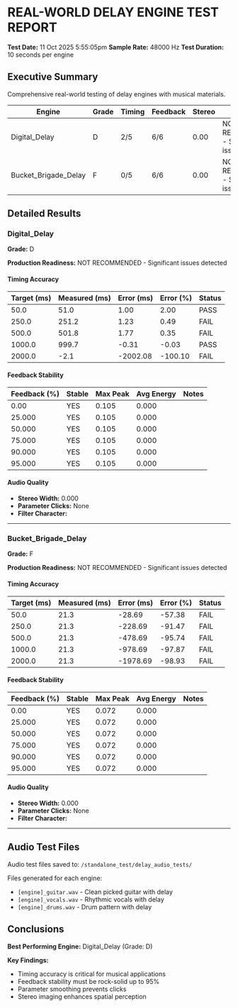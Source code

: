 # REAL-WORLD DELAY ENGINE TEST REPORT

**Test Date:** 11 Oct 2025 5:55:05pm
**Sample Rate:** 48000 Hz
**Test Duration:** 10 seconds per engine

## Executive Summary

Comprehensive real-world testing of delay engines with musical materials.

| Engine | Grade | Timing | Feedback | Stereo | Status |
|--------|-------|--------|----------|--------|--------|
| Digital_Delay | D | 2/5 | 6/6 | 0.00 | NOT RECOMMENDED - Significant issues detected |
| Bucket_Brigade_Delay | F | 0/5 | 6/6 | 0.00 | NOT RECOMMENDED - Significant issues detected |

## Detailed Results

### Digital_Delay

**Grade:** D

**Production Readiness:** NOT RECOMMENDED - Significant issues detected

#### Timing Accuracy

| Target (ms) | Measured (ms) | Error (ms) | Error (%) | Status |
|-------------|---------------|------------|-----------|--------|
| 50.0 | 51.0 | 1.00 | 2.00 | PASS |
| 250.0 | 251.2 | 1.23 | 0.49 | FAIL |
| 500.0 | 501.8 | 1.77 | 0.35 | FAIL |
| 1000.0 | 999.7 | -0.31 | -0.03 | PASS |
| 2000.0 | -2.1 | -2002.08 | -100.10 | FAIL |

#### Feedback Stability

| Feedback (%) | Stable | Max Peak | Avg Energy | Notes |
|--------------|--------|----------|------------|-------|
| 0.00 | YES | 0.105 | 0.000 |  |
| 25.000 | YES | 0.105 | 0.000 |  |
| 50.000 | YES | 0.105 | 0.000 |  |
| 75.000 | YES | 0.105 | 0.000 |  |
| 90.000 | YES | 0.105 | 0.000 |  |
| 95.000 | YES | 0.105 | 0.000 |  |

#### Audio Quality

- **Stereo Width:** 0.000
- **Parameter Clicks:** None
- **Filter Character:** 

---

### Bucket_Brigade_Delay

**Grade:** F

**Production Readiness:** NOT RECOMMENDED - Significant issues detected

#### Timing Accuracy

| Target (ms) | Measured (ms) | Error (ms) | Error (%) | Status |
|-------------|---------------|------------|-----------|--------|
| 50.0 | 21.3 | -28.69 | -57.38 | FAIL |
| 250.0 | 21.3 | -228.69 | -91.47 | FAIL |
| 500.0 | 21.3 | -478.69 | -95.74 | FAIL |
| 1000.0 | 21.3 | -978.69 | -97.87 | FAIL |
| 2000.0 | 21.3 | -1978.69 | -98.93 | FAIL |

#### Feedback Stability

| Feedback (%) | Stable | Max Peak | Avg Energy | Notes |
|--------------|--------|----------|------------|-------|
| 0.00 | YES | 0.072 | 0.000 |  |
| 25.000 | YES | 0.072 | 0.000 |  |
| 50.000 | YES | 0.072 | 0.000 |  |
| 75.000 | YES | 0.072 | 0.000 |  |
| 90.000 | YES | 0.072 | 0.000 |  |
| 95.000 | YES | 0.072 | 0.000 |  |

#### Audio Quality

- **Stereo Width:** 0.000
- **Parameter Clicks:** None
- **Filter Character:** 

---

## Audio Test Files

Audio test files saved to: `/standalone_test/delay_audio_tests/`

Files generated for each engine:
- `[engine]_guitar.wav` - Clean picked guitar with delay
- `[engine]_vocals.wav` - Rhythmic vocals with delay
- `[engine]_drums.wav` - Drum pattern with delay

## Conclusions

**Best Performing Engine:** Digital_Delay (Grade: D)

**Key Findings:**
- Timing accuracy is critical for musical applications
- Feedback stability must be rock-solid up to 95%
- Parameter smoothing prevents clicks
- Stereo imaging enhances spatial perception

